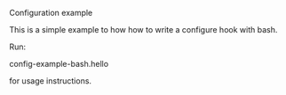 Configuration example

This is a simple example to how how to write a configure hook with bash.

Run:

 config-example-bash.hello

for usage instructions.
